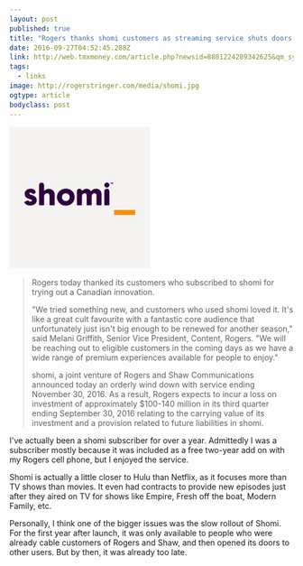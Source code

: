 ```yaml
---
layout: post 
published: true 
title: "Rogers thanks shomi customers as streaming service shuts doors on November 30th" 
date: 2016-09-27T04:52:45.288Z 
link: http://web.tmxmoney.com/article.php?newsid=8881224289342625&qm_symbol=RCI.B 
tags:
  - links
image: http://rogerstringer.com/media/shomi.jpg
ogtype: article 
bodyclass: post 
---
```


![Rogers thanks shomi customers as streaming service shuts doors on November 30th](/media/shomi.jpg)

> Rogers today thanked its customers who subscribed to shomi for trying out a Canadian innovation.
> 
> "We tried something new, and customers who used shomi loved it. It's like a great cult favourite with a fantastic core audience that unfortunately just isn't big enough to be renewed for another season," said Melani Griffith, Senior Vice President, Content, Rogers. "We will be reaching out to eligible customers in the coming days as we have a wide range of premium experiences available for people to enjoy."
> 
> shomi, a joint venture of Rogers and Shaw Communications announced today an orderly wind down with service ending November 30, 2016. As a result, Rogers expects to incur a loss on investment of approximately $100-140 million in its third quarter ending September 30, 2016 relating to the carrying value of its investment and a provision related to future liabilities in shomi.

I've actually been a shomi subscriber for over a year. Admittedly I was a subscriber mostly because it was included as a free two-year add on with my Rogers cell phone, but I enjoyed the service.

Shomi is actually a little closer to Hulu than Netflix, as it focuses more than TV shows than movies. It even had contracts to provide new episodes just after they aired on TV for shows like Empire, Fresh off the boat, Modern Family, etc.

Personally, I think one of the bigger issues was the slow rollout of Shomi. For the first year after launch, it was only available to people who were already cable customers of Rogers and Shaw, and then opened its doors to other users. But by then, it was already too late. 
